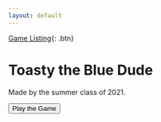 ```yaml
---
layout: default
---
```


[Game Listing](../gamelist.html){: .btn}

<script src="../../jquery-3.6.0.min.js"></script>
<script src="jupyter_lib.js"></script>
<script src="toasty_the_blue_dude.js"></script>

# Toasty the Blue Dude

Made by the summer class of 2021.

<button type="button" name="button" id="play-game-button" class="btn">Play the Game</button>


